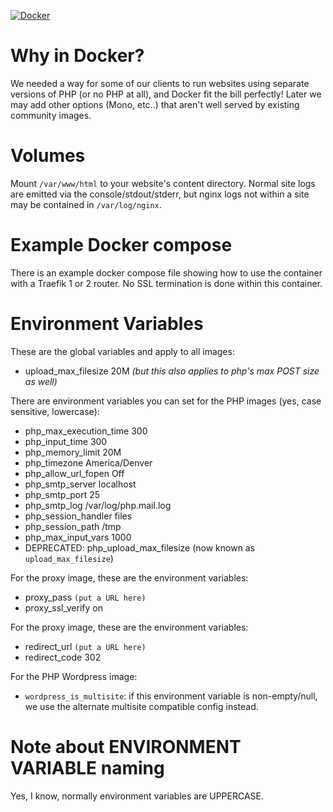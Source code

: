 [![Docker](https://github.com/pinbn/hosting-images/actions/workflows/docker-publish.yml/badge.svg?branch=main)](https://github.com/pinbn/hosting-images/actions/workflows/docker-publish.yml)

# Why in Docker?
We needed a way for some of our clients to run websites using separate versions of PHP (or no PHP at all), and Docker fit the bill perfectly! Later we may add other options (Mono, etc..) that aren't well served by existing community images.

# Volumes
Mount `/var/www/html` to your website's content directory. Normal site logs are emitted via the console/stdout/stderr, but nginx logs not within a site may be contained in `/var/log/nginx`.

# Example Docker compose
There is an example docker compose file showing how to use the container with a Traefik 1 or 2 router. No SSL termination is done within this container.

# Environment Variables
These are the global variables and apply to all images:
  - upload_max_filesize 20M _(but this also applies to php's max POST size as well)_

There are environment variables you can set for the PHP images (yes, case sensitive, lowercase):
  - php_max_execution_time 300
  - php_input_time 300
  - php_memory_limit 20M
  - php_timezone America/Denver
  - php_allow_url_fopen Off
  - php_smtp_server localhost
  - php_smtp_port 25
  - php_smtp_log /var/log/php.mail.log
  - php_session_handler files
  - php_session_path /tmp
  - php_max_input_vars 1000
  - DEPRECATED: php_upload_max_filesize (now known as `upload_max_filesize`)

For the proxy image, these are the environment variables:
  - proxy_pass `(put a URL here)`
  - proxy_ssl_verify on

For the proxy image, these are the environment variables:
  - redirect_url `(put a URL here)`
  - redirect_code 302
  
For the PHP Wordpress image:
  - `wordpress_is_multisite`: if this environment variable is non-empty/null, we use the alternate multisite compatible config instead.

# Note about ENVIRONMENT VARIABLE naming
Yes, I know, normally environment variables are UPPERCASE.


